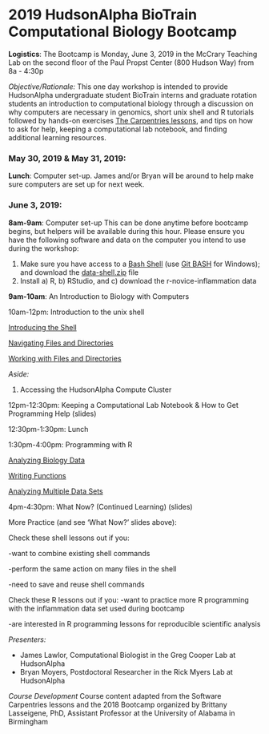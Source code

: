 # 2019 HudsonAlpha BioTrain Computational Biology Bootcamp
**Logistics**: The Bootcamp is Monday, June 3, 2019 in the McCrary Teaching Lab on the second floor of the Paul Propst Center (800 Hudson Way) from 8a - 4:30p

*Objective/Rationale:* This one day workshop is intended to provide HudsonAlpha undergraduate student BioTrain interns and graduate rotation students an introduction to computational biology through a discussion on why computers are necessary in genomics, short unix shell and R tutorials followed by hands-on exercises [The Carpentries lessons](https://carpentries.org/), and tips on how to ask for help, keeping a computational lab notebook, and finding additional learning resources. 



### May 30, 2019 & May 31, 2019:
**Lunch**: Computer set-up. James and/or Bryan will be around to help make sure computers are set up for next week.

### June 3, 2019:

**8am-9am**: Computer set-up This can be done anytime before bootcamp begins, but helpers will be available during this hour.
Please ensure you have the following software and data on the computer you intend to use during the workshop:
1. Make sure you have access to a [Bash Shell](http://swcarpentry.github.io/shell-novice/setup.html) (use [Git BASH](https://gitforwindows.org/) for Windows); and download the [data-shell.zip](http://swcarpentry.github.io/shell-novice/setup.html) file
2. Install a) R, b) RStudio, and c) download the r-novice-inflammation data

**9am-10am**: An Introduction to Biology with Computers 

10am-12pm: Introduction to the unix shell

[Introducing the Shell](http://swcarpentry.github.io/shell-novice/01-intro/)

[Navigating Files and Directories](http://swcarpentry.github.io/shell-novice/02-filedir/)

[Working with Files and Directories](http://swcarpentry.github.io/shell-novice/03-create/)

*Aside:*
1. Accessing the HudsonAlpha Compute Cluster

12pm-12:30pm: Keeping a Computational Lab Notebook & How to Get Programming Help (slides)

12:30pm-1:30pm: Lunch

1:30pm-4:00pm: Programming with R

[Analyzing Biology Data](http://swcarpentry.github.io/r-novice-inflammation/01-starting-with-data/)

[Writing Functions](http://swcarpentry.github.io/r-novice-inflammation/02-func-R/)

[Analyzing Multiple Data Sets](http://swcarpentry.github.io/r-novice-inflammation/03-loops-R/)

4pm-4:30pm: What Now? (Continued Learning) (slides)




More Practice (and see ‘What Now?’ slides above):


Check these shell lessons out if you:

-want to combine existing shell commands

-perform the same action on many files in the shell

-need to save and reuse shell commands


Check these R lessons out if you:
-want to practice more R programming with the inflammation data set used during bootcamp

-are interested in R programming lessons for reproducible scientific analysis

*Presenters:*
 - James Lawlor, Computational Biologist in the Greg Cooper Lab at HudsonAlpha
 - Bryan Moyers, Postdoctoral Researcher in the Rick Myers Lab at HudsonAlpha

*Course Development*
Course content adapted from the Software Carpentries lessons and the 2018 Bootcamp organized by Brittany Lasseigene, PhD, Assistant Professor at the University of Alabama in Birmingham
